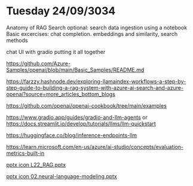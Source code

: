 # Tuesday 24/09/3034

Anatomy of RAG 
Search 
optional: search data ingestion using a notebook 
Basic excercises: chat completion. embeddings and similarity, search methods 

chat UI with gradio 
putting it all together 




https://github.com/Azure-Samples/openai/blob/main/Basic_Samples/README.md



https://farzzy.hashnode.dev/exploring-llamaindex-workflows-a-step-by-step-guide-to-building-a-rag-system-with-azure-ai-search-and-azure-openai?source=more_articles_bottom_blogs 



https://github.com/openai/openai-cookbook/tree/main/examples

https://www.gradio.app/guides/gradio-and-llm-agents or https://docs.streamlit.io/develop/tutorials/llms/llm-quickstart

https://huggingface.co/blog/inference-endpoints-llm

https://learn.microsoft.com/en-us/azure/ai-studio/concepts/evaluation-metrics-built-in

[​pptx icon L22_RAG.pptx](https://studentutsedu-my.sharepoint.com/:p:/g/personal/antonette_shibani_uts_edu_au/ERTcd3BRZytBvVRwUUVo3ZUBeIlfAzsvPqZPumIVng_BMA?e=ucMG1B&xsdata=MDV8MDJ8bXV0YXouYWJ1Z2hhemFsZWhAbWljcm9zb2Z0LmNvbXxiYjUzZWU5OTMxODU0Y2ZmYjNlMzA4ZGNjYjA0ZDYxY3w3MmY5ODhiZjg2ZjE0MWFmOTFhYjJkN2NkMDExZGI0N3wxfDB8NjM4NjA4NDY4ODkzOTk4Njg0fFVua25vd258VFdGcGJHWnNiM2Q4ZXlKV0lqb2lNQzR3TGpBd01EQWlMQ0pRSWpvaVYybHVNeklpTENKQlRpSTZJazFoYVd3aUxDSlhWQ0k2TW4wPXwwfHx8&sdata=R1VMci94RE00VS8xd05WSmJ4VldsRzN2WVVtYS9hZjZ2NUhYd0tqcjg2Zz0%3d)

[​pptx icon 02.neural-language-modeling.pptx](https://studentutsedu-my.sharepoint.com/:p:/g/personal/antonette_shibani_uts_edu_au/ETCmw9pRL9tEkL6cV-drpWUBVJ4Q0uHz0iQMqlb5DZirCA?e=VAqfU3&xsdata=MDV8MDJ8bXV0YXouYWJ1Z2hhemFsZWhAbWljcm9zb2Z0LmNvbXxiYjUzZWU5OTMxODU0Y2ZmYjNlMzA4ZGNjYjA0ZDYxY3w3MmY5ODhiZjg2ZjE0MWFmOTFhYjJkN2NkMDExZGI0N3wxfDB8NjM4NjA4NDY4ODk0MDA3MzU3fFVua25vd258VFdGcGJHWnNiM2Q4ZXlKV0lqb2lNQzR3TGpBd01EQWlMQ0pRSWpvaVYybHVNeklpTENKQlRpSTZJazFoYVd3aUxDSlhWQ0k2TW4wPXwwfHx8&sdata=MEYyajdDanR1VmhNRVlTWUE2bitEelN0Q3VJV2tvNlRVMGg0RWducW1DMD0%3d)